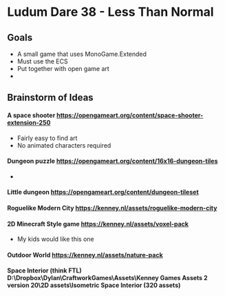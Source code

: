 # Ludum Dare 38 - Less Than Normal



## Goals 
 - A small game that uses MonoGame.Extended
 - Must use the ECS
 - Put together with open game art
 - 


## Brainstorm of Ideas

#### A space shooter https://opengameart.org/content/space-shooter-extension-250
 - Fairly easy to find art 
 - No animated characters required


#### Dungeon puzzle https://opengameart.org/content/16x16-dungeon-tiles
 - 

#### Little dungeon https://opengameart.org/content/dungeon-tileset

#### Roguelike Modern City https://kenney.nl/assets/roguelike-modern-city

#### 2D Minecraft Style game https://kenney.nl/assets/voxel-pack
 - My kids would like this one

#### Outdoor World https://kenney.nl/assets/nature-pack


#### Space Interior (think FTL)  D:\Dropbox\Dylan\CraftworkGames\Assets\Kenney Games Assets 2 version 20\2D assets\Isometric Space Interior (320 assets)


